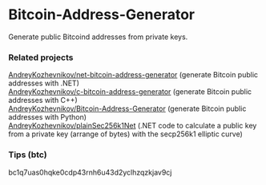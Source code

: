 # Bitcoin-Address-Generator

Generate public Bitcoind addresses from private keys.



### Related projects

[AndreyKozhevnikov/net-bitcoin-address-generator](https://github.com/AndreyKozhevnikov/net-bitcoin-address-generator)  (generate Bitcoin public addresses with .NET)  
[AndreyKozhevnikov/c-bitcoin-address-generator](https://github.com/AndreyKozhevnikov/c-bitcoin-address-generator) (generate Bitcoin public addresses with C++)  
[AndreyKozhevnikov/Bitcoin-Address-Generator](https://github.com/AndreyKozhevnikov/Bitcoin-Address-Generator) (generate Bitcoin public addresses with Python)  
[AndreyKozhevnikov/plainSec256k1Net](https://github.com/AndreyKozhevnikov/plainSec256k1Net) (.NET code to calculate a public key from a private key (arrange of bytes) with the  secp256k1 elliptic curve)  

### Tips (btc)

bc1q7uas0hqke0cdp43rnh6u43d2yclhzqzkjav9cj


